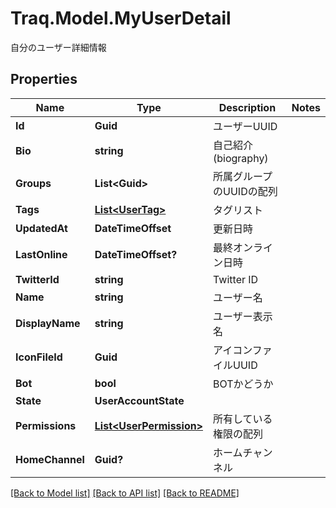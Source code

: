 # Traq.Model.MyUserDetail
自分のユーザー詳細情報

## Properties

Name | Type | Description | Notes
------------ | ------------- | ------------- | -------------
**Id** | **Guid** | ユーザーUUID | 
**Bio** | **string** | 自己紹介(biography) | 
**Groups** | **List&lt;Guid&gt;** | 所属グループのUUIDの配列 | 
**Tags** | [**List&lt;UserTag&gt;**](UserTag.md) | タグリスト | 
**UpdatedAt** | **DateTimeOffset** | 更新日時 | 
**LastOnline** | **DateTimeOffset?** | 最終オンライン日時 | 
**TwitterId** | **string** | Twitter ID | 
**Name** | **string** | ユーザー名 | 
**DisplayName** | **string** | ユーザー表示名 | 
**IconFileId** | **Guid** | アイコンファイルUUID | 
**Bot** | **bool** | BOTかどうか | 
**State** | **UserAccountState** |  | 
**Permissions** | [**List&lt;UserPermission&gt;**](UserPermission.md) | 所有している権限の配列 | 
**HomeChannel** | **Guid?** | ホームチャンネル | 

[[Back to Model list]](../README.md#documentation-for-models) [[Back to API list]](../README.md#documentation-for-api-endpoints) [[Back to README]](../README.md)


